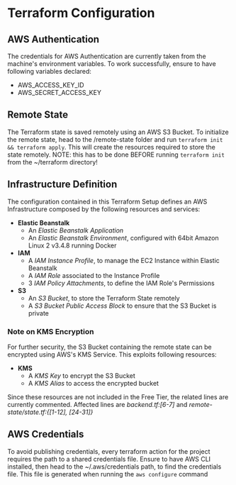 # Terraform Configuration

## AWS Authentication
The credentials for AWS Authentication are currently taken from the machine's environment variables. To work successfully, ensure to have following variables declared:
- AWS_ACCESS_KEY_ID
- AWS_SECRET_ACCESS_KEY

## Remote State
The Terraform state is saved remotely using an AWS S3 Bucket. To initialize the remote state, head to the /remote-state folder and run `terraform init && terraform apply`. This will create the resources required to store the state remotely. 
NOTE: this has to be done BEFORE running `terraform init` from the ~/terraform directory!

## Infrastructure Definition
The configuration contained in this Terraform Setup defines an AWS Infrastructure composed by the following resources and services:
- **Elastic Beanstalk**
    - An *Elastic Beanstalk Application*
    - An *Elastic Beanstalk Environment*, configured with 64bit Amazon Linux 2 v3.4.8 running Docker
- **IAM**
    - A *IAM Instance Profile*, to manage the EC2 Instance within Elastic Beanstalk
    - A *IAM Role* associated to the Instance Profile
    - 3 *IAM Policy Attachments*, to define the IAM Role's Permissions
- **S3**
    - An *S3 Bucket*, to store the Terraform State remotely
    - A *S3 Bucket Public Access Block* to ensure that the S3 Bucket is private

### Note on KMS Encryption
For further security, the S3 Bucket containing the remote state can be encrypted using AWS's KMS Service. This exploits following resources:
- **KMS**
    - A *KMS Key* to encrypt the S3 Bucket
    - A *KMS Alias* to access the encrypted bucket

Since these resources are not included in the Free Tier, the related lines are currently commented. Affected lines are *backend.tf:[6-7]* and *remote-state/state.tf:{[1-12], [24-31]}*


## AWS Credentials
To avoid publishing credentials, every terraform action for the project requires the path to a shared credentials file. Ensure to have AWS CLI installed, then head to the ~/.aws/credentials path, to find the credentials file. This file is generated when running the `aws configure` command